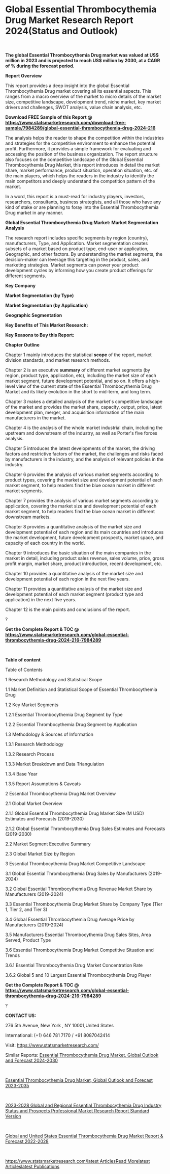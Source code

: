 <h1>Global Essential Thrombocythemia Drug Market Research Report 2024(Status and Outlook)</h1><br/><p><strong>The global Essential Thrombocythemia Drug market was valued at US$ million in 2023 and is projected to reach US$ million by 2030, at a <strong>CAGR</strong> of % during the forecast period.</strong></p>
 
 
 
 <p><strong>Report Overview</strong></p>
 
 
 
 <p>This report provides a deep insight into the global Essential Thrombocythemia Drug market covering all its essential aspects. This ranges from a macro overview of the market to micro details of the market size, competitive landscape, development trend, niche market, key market drivers and challenges, SWOT analysis, value chain analysis, etc.</p>
 
 
 
 <p><strong>Download FREE Sample of this Report @ <a href="https://www.statsmarketresearch.com/download-free-sample/7984289/global-essential-thrombocythemia-drug-2024-216">https://www.statsmarketresearch.com/download-free-sample/7984289/global-essential-thrombocythemia-drug-2024-216</a></strong></p>
 
 
 
 <p>The analysis helps the reader to shape the competition within the industries and strategies for the competitive environment to enhance the potential profit. Furthermore, it provides a simple framework for evaluating and accessing the position of the business organization. The report structure also focuses on the competitive landscape of the Global Essential Thrombocythemia Drug Market, this report introduces in detail the market share, market performance, product situation, operation situation, etc. of the main players, which helps the readers in the industry to identify the main competitors and deeply understand the competition pattern of the market.</p>
 
 
 
 <p>In a word, this report is a must-read for industry players, investors, researchers, consultants, business strategists, and all those who have any kind of stake or are planning to foray into the Essential Thrombocythemia Drug market in any manner.</p>
 
 
 
 <p><strong>Global Essential Thrombocythemia Drug Market: Market Segmentation Analysis</strong></p>
 
 
 
 <p>The research report includes specific segments by region (country), manufacturers, Type, and Application. Market segmentation creates subsets of a market based on product type, end-user or application, Geographic, and other factors. By understanding the market segments, the decision-maker can leverage this targeting in the product, sales, and marketing strategies. Market segments can power your product development cycles by informing how you create product offerings for different segments.</p>
 
 
 
 <p><strong>Key Company</strong></p>
 
 
 
 <p><strong>Market Segmentation (by Type)</strong></p>
 
 
 
 <p><strong>Market Segmentation (<strong>by Application</strong>)</strong></p>
 
 
 
 <p><strong>Geographic Segmentation</strong></p>
 
 
 
 <p><strong>Key Benefits of This Market Research:</strong></p>
 
 
 
 <p><strong>Key <strong>Reasons to Buy</strong> this Report:</strong></p>
 
 
 
 <p><strong>Chapter Outline</strong></p>
 
 
 
 <p>Chapter 1 mainly introduces the statistical <strong>scope</strong> of the report, market division standards, and market research methods.</p>
 
 
 
 <p>Chapter 2 is an executive <strong>summary</strong> of different market segments (by region, product type, application, etc), including the market size of each market segment, future development potential, and so on. It offers a high-level view of the current state of the Essential Thrombocythemia Drug Market and its likely evolution in the short to mid-term, and long term.</p>
 
 
 
 <p>Chapter 3 makes a detailed analysis of the market&#39;s competitive landscape of the market and provides the market share, capacity, output, price, latest development plan, merger, and acquisition information of the main manufacturers in the market.</p>
 
 
 
 <p>Chapter 4 is the analysis of the whole market industrial chain, including the upstream and downstream of the industry, as well as Porter&#39;s five forces analysis.</p>
 
 
 
 <p>Chapter 5 introduces the latest developments of the market, the driving factors and restrictive factors of the market, the challenges and risks faced by manufacturers in the industry, and the analysis of relevant policies in the industry.</p>
 
 
 
 <p>Chapter 6 provides the analysis of various market segments according to product types, covering the market size and development potential of each market segment, to help readers find the blue ocean market in different market segments.</p>
 
 
 
 <p>Chapter 7 provides the analysis of various market segments according to application, covering the market size and development potential of each market segment, to help readers find the blue ocean market in different downstream markets.</p>
 
 
 
 <p>Chapter 8 provides a quantitative analysis of the market size and development potential of each region and its main countries and introduces the market development, future development prospects, market space, and capacity of each country in the world.</p>
 
 
 
 <p>Chapter 9 introduces the basic situation of the main companies in the market in detail, including product sales revenue, sales volume, price, gross profit margin, market share, product introduction, recent development, etc.</p>
 
 
 
 <p>Chapter 10 provides a quantitative analysis of the market size and development potential of each region in the next five years.</p>
 
 
 
 <p>Chapter 11 provides a quantitative analysis of the market size and development potential of each market segment (product type and application) in the next five years.</p>
 
 
 
 <p>Chapter 12 is the main points and conclusions of the report.</p>
 
 
 
 <p>? </p>
 
 
 
 <div><b>Get the Complete Report & TOC @ <a href="https://www.statsmarketresearch.com/global-essential-thrombocythemia-drug-2024-216-7984289">https://www.statsmarketresearch.com/global-essential-thrombocythemia-drug-2024-216-7984289</a></b></div>
 
 
 
 <p><br />
 
 <b>Table of content</b></p>
 
 
 
 <p>Table of Contents<br />
 
 1 Research Methodology and Statistical Scope<br />
 
 1.1 Market Definition and Statistical Scope of Essential Thrombocythemia Drug<br />
 
 1.2 Key Market Segments<br />
 
 1.2.1 Essential Thrombocythemia Drug Segment by Type<br />
 
 1.2.2 Essential Thrombocythemia Drug Segment by Application<br />
 
 1.3 Methodology & Sources of Information<br />
 
 1.3.1 Research Methodology<br />
 
 1.3.2 Research Process<br />
 
 1.3.3 Market Breakdown and Data Triangulation<br />
 
 1.3.4 Base Year<br />
 
 1.3.5 Report Assumptions & Caveats<br />
 
 2 Essential Thrombocythemia Drug Market Overview<br />
 
 2.1 Global Market Overview<br />
 
 2.1.1 Global Essential Thrombocythemia Drug Market Size (M USD) Estimates and Forecasts (2019-2030)<br />
 
 2.1.2 Global Essential Thrombocythemia Drug Sales Estimates and Forecasts (2019-2030)<br />
 
 2.2 Market Segment Executive Summary<br />
 
 2.3 Global Market Size by Region<br />
 
 3 Essential Thrombocythemia Drug Market Competitive Landscape<br />
 
 3.1 Global Essential Thrombocythemia Drug Sales by Manufacturers (2019-2024)<br />
 
 3.2 Global Essential Thrombocythemia Drug Revenue Market Share by Manufacturers (2019-2024)<br />
 
 3.3 Essential Thrombocythemia Drug Market Share by Company Type (Tier 1, Tier 2, and Tier 3)<br />
 
 3.4 Global Essential Thrombocythemia Drug Average Price by Manufacturers (2019-2024)<br />
 
 3.5 Manufacturers Essential Thrombocythemia Drug Sales Sites, Area Served, Product Type<br />
 
 3.6 Essential Thrombocythemia Drug Market Competitive Situation and Trends<br />
 
 3.6.1 Essential Thrombocythemia Drug Market Concentration Rate<br />
 
 3.6.2 Global 5 and 10 Largest Essential Thrombocythemia Drug Player</p>
 
 
 
 <div><b>Get the Complete Report & TOC @ <a href="https://www.statsmarketresearch.com/global-essential-thrombocythemia-drug-2024-216-7984289">https://www.statsmarketresearch.com/global-essential-thrombocythemia-drug-2024-216-7984289</a></b></div>
 
 
 
 <p>? </p>
 
 
 
 <p><b>CONTACT US:</b><br />
 
 276 5th Avenue, New York , NY 10001,United States<br />
 
 International: (+1) 646 781 7170 / +91 8087042414<br />
 
 Visit: <a href="https://www.statsmarketresearch.com/">https://www.statsmarketresearch.com/</a><br />
 
 Similar Reports: <a href="https://www.statsmarketresearch.com/global-essential-thrombocythemia-drug-2024-216-7984289">Essential Thrombocythemia Drug Market, Global Outlook and Forecast 2024-2030</a><br />
 
 <br />
 
 <a href="https://www.statsmarketresearch.com/global-essential-thrombocythemia-drug-2024-216-7984289">Essential Thrombocythemia Drug Market, Global Outlook and Forecast 2023-2035</a><br />
 
 <br />
 
 <a href="https://www.statsmarketresearch.com/global-essential-thrombocythemia-drug-2024-216-7984289">2023-2028 Global and Regional Essential Thrombocythemia Drug Industry Status and Prospects Professional Market Research Report Standard Version</a><br />
 
 <br />
 
 <a href="https://www.statsmarketresearch.com/global-essential-thrombocythemia-drug-2024-216-7984289">Global and United States Essential Thrombocythemia Drug Market Report & Forecast 2022-2028</a><br />
 
 <br />
 
 <a href="https://gyeongbokgung.com">https://www.statsmarketresearch.com/</a><a href="https://hallyeomaritime.com">latest Articles</a><a href="https://jingwansa.com">Read More</a><a href="https://nguoiviet.jp/">latest Articles</a><a href="https://www.intelmarketresearch.com/">latest Publications</a></p>